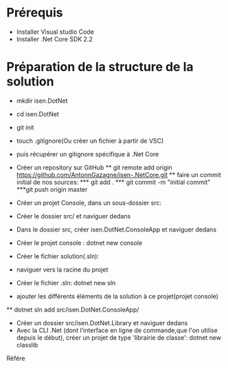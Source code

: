 # Prérequis
* Installer Visual studio Code
* Installer .Net Core SDK 2.2

# Préparation de la structure de la solution
* mkdir isen.DotNet
* cd isen.DotNet
* git init
* touch .gitignore(Ou créer un fichier à partir de VSC)
* puis récupérer un gitignore spécifique à .Net Core

* Créer un repository sur GitHub
** git remote add origin https://github.com/AntonnGazagne/isen-.NetCore.git
** faire un commit initial de nos sources:
*** git add .
*** git commit -m "initial commit"
***git push origin master

* Créer un projet Console, dans un sous-dossier src:
* Créer le dossier src/ et naviguer dedans

* Dans le dossier src, créer isen.DotNet.ConsoleApp et naviguer dedans

* Créer le projet console : dotnet new console

* Créer le fichier solution(.sln):

* naviguer vers la racine du projet

* Créer le fichier .sln: dotnet new sln

* ajouter les différents éléments de la solution à ce projet(projet console)

** dotnet sln add src/isen.DotNet.ConsoleApp/

* Créer un dossier src/isen.DotNet.Library et naviguer dedans
* Avec la CLI .Net (dont l'interface en ligne de commande,que l'on utilise depuis le début), créer un projet de type 'librairie de classe': 
dotnet new classlib

Référe
